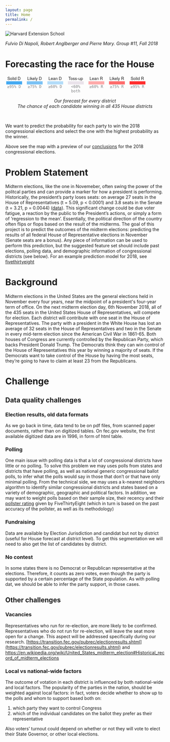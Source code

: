 ```yaml
---
layout: page
title: Home
permalink: /
---
```

<img src="https://www.extension.harvard.edu/sites/extension.harvard.edu/themes/extension/logo.png" alt="Harvard Extension School" style="max-width: 200px;" />

_Fulvio Di Napoli, Robert Anglberger and Pierre Mary. Group #11, Fall 2018_

# Forecasting the race for the House

<div class="bucket-container"><div class="bucket"><div class="bucket-title"> <div class="text">Solid D</div></div><div class="square-container"><div class="square" id="solid-d"><div class="num"></div></div></div><div class="bucket-numbers">≥95% D</div></div><div class="bucket"><div class="bucket-title"> <div class="text">Likely D</div></div><div class="square-container"><div class="square" id="likely-d"><div class="num"></div></div></div><div class="bucket-numbers">≥75% D</div></div><div class="bucket"><div class="bucket-title"> <div class="text">Lean D</div></div><div class="square-container"><div class="square" id="lean-d"><div class="num"></div></div></div><div class="bucket-numbers">≥60% D</div></div><div class="bucket"><div class="bucket-title"> <div class="text">Toss-up</div></div><div class="square-container"><div class="square" id="tossup"><div class="num"></div></div></div><div class="bucket-numbers">&lt;60% both</div></div><div class="bucket"><div class="bucket-title"> <div class="text">Lean R</div></div><div class="square-container"><div class="square" id="lean-r"><div class="num"> </div></div></div><div class="bucket-numbers">≥60% R</div></div><div class="bucket"><div class="bucket-title"> <div class="text">Likely R </div></div><div class="square-container"><div class="square" id="likely-r"><div class="num"> </div></div></div><div class="bucket-numbers">≥75% R </div></div><div class="bucket"><div class="bucket-title"> <div class="text">Solid R</div></div><div class="square-container"><div class="square" id="solid-r"><div class="num"></div></div></div><div class="bucket-numbers">≥95% R</div></div></div>

<style>
.bucket-container {
  margin-top: 15px;
  display: flex;
}
.bucket-container .bucket {
  width: 55px;
  margin-right: 10px;
}
.bucket-container .bucket-title {
  font-family: AtlasGrotesk,"Helvetica Neue",Helvetica,Arial,sans-serif;
  font-size: 13px;
  letter-spacing: normal;
}
.text {
  margin: 0;
  padding: 0;
  border: 0;
  font: inherit;
  vertical-align: baseline;
  text-align: center;
}
.square-container {
  font-family: AtlasGrotesk,"Helvetica Neue",Helvetica,Arial,sans-serif;
  font-size: 13px;
  letter-spacing: normal;
}
.bucket-container .bucket-numbers {
  color: #808285;
  font-size: 12px;
  font-family: "DecimaMonoPro",monospace;
  text-align: center;
  max-width: 130px;
}
.square {
  text-align: center;
  padding-top: 10px;
  font-size: 14px;
  width: 50px;
  font-family: "DecimaMonoPro",monospace;
  margin: 0 auto;
}
.square#solid-d {
  background: rgba(69, 170, 242, 1);
}
.square#likely-d {
  background: rgba(69, 170, 242, 0.7);
}
.square#lean-d {
  background: rgba(69, 170, 242, 0.4);
}
.square#tossup {
  background: #eae3eb;
}
.square#lean-r {
  background: rgba(255, 47, 47, 0.4);
}
.square#likely-r {
  background: rgba(255, 47, 47, 0.7);
}
.square#solid-r {
  background: rgba(255, 47, 47, 1);
}
.num {
  margin: 0;
  padding: 0;
  border: 0;
  font: inherit;
  vertical-align: baseline;
}

#container {
  text-align: center;
}
#tooltip {
  position: absolute;
  top: 0;
  left: 0;
  z-index: 10;
  margin: 0;
  padding: 10px;
  width: 200px;
  height: 70px;
  color: #000;
  font-family: sans-serif;
  font-size: 0.9em;
  font-weight: bold;
  text-align: center;
  background-color: #fff;
  opacity: 0;
  pointer-events: none;
  border-radius:5px;
  transition: .2s;
}
.legend-container {
  margin-top: 15px;
  text-align: center;
  font-weight: 400; font-style: italic;
}
</style>

<div id="container"></div>
<div id="tooltip"></div>
<script src="https://d3js.org/d3.v4.min.js"></script>
<script src="https://d3js.org/topojson.v1.min.js"></script>
<script src="https://cdnjs.cloudflare.com/ajax/libs/d3-composite-projections/1.0.1/d3-composite-projections.min.js"></script>
<script>
var width = 960,
  height = 500;

var projection = d3.geoAlbersUsaTerritories();
var path = d3.geoPath()
  .projection(projection);

var svg = d3.select("#container").append("svg")
  .attr("width", width)
  .attr("height", height);

  var t = d3.transition();
d3.json("us_house_results_map.json", function(error, us) {
var us = topojson.feature(us, us.objects.us_congressional_districts);
svg.selectAll(".region")
    .data(us.features)
    .enter()
    .append("path")
    .attr("class", "region")
    .attr("d", path)
    .style("fill", function(d){
      var alpha = 1;
      if (d.properties.alpha >= 0.95) {
        alpha = 1;
      }
      else if (d.properties.alpha >= 0.75) {
        alpha = 0.7;
      }
      else if (d.properties.alpha >= 0.60) {
        alpha = 0.4;
      }

      if(d.properties.PARTY_AFF=="Democrat" && d.properties.alpha >=0.6) {
        return `rgba(69, 170, 242, ${alpha})`;
      } else if (d.properties.PARTY_AFF=="Republican" && d.properties.alpha >=0.6) {
        return `rgba(255, 47, 47, ${alpha})`;
      } else {
        return "#eae3eb";
      }
    })
    .style("stroke", "#000")
    .style("stroke-width", "0.3px")
    .on("mouseover", function(d){
      //Show the tooltip
      var x = d3.event.pageX;
      var y = d3.event.pageY - 40;

      d3.select("#tooltip")
        .style("left", x + "px")
        .style("top", y + "px")
        .style("opacity", 1)
        .html( d.properties.STATE + " dist: " + d.properties.CONG_DIST + "<br/>" +d.properties.PARTY_AFF + "<br/>Chance of winning:" + (d.properties.alpha !== 'NaN' ? d.properties.alpha.toFixed(2) : 'NaN') );
      })
      .on("mouseout", function(){
        //Hide the tooltip
        d3.select("#tooltip")
          .style("opacity", 0);
      });;

svg
  .append("path")
    .style("fill","none")
    .style("stroke","#000")
    .style("stroke-dasharray","5,5")
    .attr("d", projection.getCompositionBorders());

});

</script>

<p class="legend-container">
  Our forecast for every district<br />
  The chance of each candidate winning in all 435 House districts
</p>

<br />

<p>We want to predict the probability for each party to win the 2018 congressional elections and select the one with the highest probability as the winner.</p>

Above see the map with a preview of our [conclusions](/conclusion) for the 2018 congressional elections.

# Problem Statement

Midterm elections, like the one in Novemeber, often swing the power of the politcal parties and
can provide a marker for how a president is performing. Historically, the president’s party loses
seats: on average 27 seats in the House of Representatives (t = 5.09, p < 0.0001) and 3.8 seats in the
Senate (t = 3.21, p = 0.0044) ([data](http://www.presidency.ucsb.edu/data/mid-term_elections.php)). This significant change could be due voter fatigue, a reaction
by the public to the President’s actions, or simply a form of ’regression to the mean’. Essentially,
the political direction of the country often flips or flops based on the result of the midterms.
The goal of this project is to predict the outcomes of the midterm elections: predicting the results
of all federal House of Representative elections in November (Senate seats are a bonus). Any piece
of information can be used to perform this prediction, but the suggested feature set should include
past elections, polling data, and demographic information of congressional districts (see below).
For an example prediction model for 2018, see [fivethirtyeight](https://projects.fivethirtyeight.com/2018-midterm-election-forecast/house/)

# Background

Midterm elections in the United States are the general elections held in November every four years, near the midpoint of a president's four-year term of office.
On the next midterm election day, 6th November 2018, all of the 435 seats in the United States House of Representatives, will compete for election.
Each district will contribute with one seat in the House of Representatives.
The party with a president in the White House has lost an average of 32 seats in the House of Representatives and two in the Senate in every mid-term election since the American Civil War in 1861-65.
Both houses of Congress are currently controlled by the Republican Party, which backs President Donald Trump.
The Democrats think they can win control of the House of Representatives this year by winning a majority of seats.
If the Democrats want to take control of the House by having the most seats, they’re going to have to claim at least 23 from the Republicans.

# Challenge

## Data quality challenges

### Election results, old data formats
As we go back in time, data tend to be on pdf files, from scanned paper documents, rather than on digitized tables. On fec.gov website, the first available digitized data are in 1996, in form of html table.

### Polling
One main issue with polling data is that a lot of congressional districts have little or no polling. To solve this problem we may uses polls from states and districts that have polling, as well as national generic congressional ballot polls, to infer what the polls would say in those that don’t or that have only minimal polling.
From the technical side, we may uses a k-nearest neighbors algorithm to identify similar congressional districts and states based on a variety of demographic, geographic and political factors.
In addition, we may want to weight polls based on their sample size, their recency and their [pollster rating](https://projects.fivethirtyeight.com/pollster-ratings/) given by FiveThirtyEight (which in turn is based on the past accuracy of the pollster, as well as its methodology)

### Fundraising
Data are available by Election Jurisdiction and candidat but not by district (useful for House forecast at district level). To get this segmentation we will need to also get the list of candidates by district.

### No contest
In some states there is no Democrat or Republican representative at the elections. Therefore, it counts as zero votes, even though the party is supported by a certain percentage of the State population. As with polling dat, we should be able to infer the party support, in those cases.

## Other challenges

### Vacancies
Representatives who run for re-election, are more likely to be confirmed. Representatives who do not run for re-election, will leave the seat more open for a change. This aspect will be addressed specifically during our research.
[https://transition.fec.gov/pubrec/electionresults.shtml](https://transition.fec.gov/pubrec/electionresults.shtml) and [https://en.wikipedia.org/wiki/United_States_midterm_election#Historical_record_of_midterm_elections ](https://en.wikipedia.org/wiki/United_States_midterm_election#Historical_record_of_midterm_elections)

### Local vs national-wide factors
The outcome of votation in each district is influenced by both national-wide and local factors.
The popularity of the parties in the nation, should be weighted against local factors: in fact, voters decide whether to show up to the polls and whom to support based both on:

1. which party they want to control Congress
2. which of the individual candidates on the ballot they prefer as their representative

Also voters’ turnout could depend on whether or not they will vote to elect their State Governor, or other local elections.
